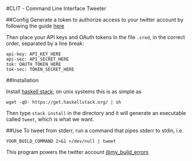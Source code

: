 #CLIT - Command Line Interface Tweeter

##Config
Generate a token to authorize access to your twitter account by following the guide [here](https://dev.twitter.com/oauth/overview/application-owner-access-tokens)

Then place your API keys and OAuth tokens in the file `.cred`, in the correct order, separated by a line break:

```
api-key: API_KEY_HERE
api-sec: API_SECRET_HERE
tok: OAUTH_TOKEN_HERE
tok-sec: TOKEN_SECRET_HERE
```

##Installation

Install [haskell stack](https://docs.haskellstack.org/en/stable/README/#how-to-install); on unix systems this is as simple as

```
wget -qO- https://get.haskellstack.org/ | sh
```

Then type `stack install` in the directory and it will generate an executable called `tweet`, which is what we want.

##Use
To tweet from stderr, run a command that pipes stderr to stdin, i.e.

```YOUR_BUILD_COMMAND 2>&1 >/dev/null | tweet```

This program powers the twitter account [@my_build_errors](https://twitter.com/my_build_errors)
